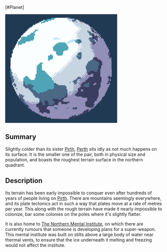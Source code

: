 [#Planet]

![](Perth%20Image.png)

## Summary

Slightly colder than its sister [Pirth](Pirth.md), [Perth](Perth.md) sits idly as not much happens on its surface. It is the smaller one of the pair, both in physical size and population, and boasts the roughest terrain surface in the northern quadrant.

## Description

Its terrain has been early impossible to conquer even after hundreds of years of people living on [Pirth](Pirth.md). There are mountains seemingly everywhere, and its plate tectonics act in such a way that plates move at a rate of metres per year. This along with the rough terrain have made it nearly impossible to colonize, bar some colonies on the poles where it's slightly flatter.

It is also home to [The Northern Mental Institute](../Locations/The%20Northern%20Mental%20Institute.md), on which there are currently rumours that someone is developing plans for a super-weapon. This mental institute was built on stilts above a large body of water near thermal vents, to ensure that the ice underneath it melting and freezing would not affect the institute.